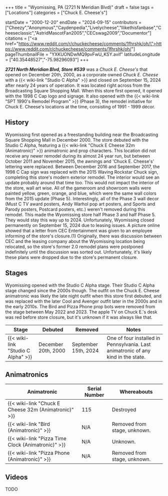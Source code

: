 +++
title = "Wyomissing, PA (2721 N Meridian Blvd)"
draft = false
tags = ["Locations"]
categories = ["Chuck E. Cheese's"]


startDate = "2000-12-20"
endDate = "2024-09-15"
contributors = ["Cheezy","Anonymous","Caydenpedia","Livelycheese","Ilikethisfanbase","Cheeseclassic","AstridMascotFan2005","CECswag2009","Documentor"]
citations = ["<a href=\"https://www.reddit.com/r/chuckecheese/comments/1fhrshk/oh/\">https://www.reddit.com/r/chuckecheese/comments/1fhrshk/oh/</a>"]
pageThumbnailFile = "YXKUONDwMQ9pvFwU_KSY.avif"
latitudeLongitude = ["40.35448527","-75.98296093"]
+++

***2721 North Meridian Blvd, Store #539*** was a *Chuck E. Cheese's* that opened on December 20th, 2000, as a corporate owned *Chuck E. Cheese* with a {{< wiki-link "Studio C Alpha" >}} and closed on September 15, 2024 after nearly 24 years of operation. It was located right across from the Broadcasting Square Shopping Mall. When this store first opened, it opened with the 1998 C Cap logo and signage. It also opened with the {{< wiki-link "SPT 1990's Remodel Program" >}} (Phase 3), the remodel initiative for Chuck E. Cheese's locations at the time, consisting of 1991 - 1999 décor.

## History

Wyomissing first opened as a freestanding building near the Broadcasting Square Shopping Mall in December 2000. The store debuted with the Studio C Alpha, featuring a {{< wiki-link "Chuck E Cheese 32m (Animatronic)" >}} animatronic and prop characters. This location did not receive any newer remodel during its almost 24 year run, but between October 2011 and November 2015, the awnings and 'Chuck E. Cheese's' lettering were replaced. Between December 2016 and September 2017, the 1998 C Cap sign was replaced with the 2015 Waving Rockstar Chuck sign, completing this store's modern exterior remodel. The interior would see an update probably around that time too. This would not impact the interior of the store, wall art wise. All of the gameroom and showroom walls were painted yellow, green, orange, and blue, which were the same wall colors from the 2015 update (Phase 5). Interestingly, all of the Phase 3 wall decor (Must C TV award posters, Andy Warhol pop art posters, and Sports and Parody posters, Postcard posters, etc.) weren't removed during this remodel. This made the Wyomissing store half Phase 3 and half Phase 5. They would stay this way up to 2024. Unfortunately, Wyomissing closed permanently on September 15, 2024 due to leasing issues. A picture online showed that a letter from CEC Entertainment was given to an employee informing of the store's closure.(1) Originally, there was discussion between CEC and the leasing company about the Wyomissing location being relocated, so the store's former 2.0 remodel plans were postponed indefinitely until the discussion was sorted out. Unfortunately, it's likely these plans were dropped due to the store's permanent closure.

## Stages

Wyomissing opened with the Studio C Alpha stage. Their Studio C Alpha stage changed since the 2000s though. The outfit on the Chuck E. Cheese animatronic was likely the late night outfit when this store first debuted, and was replaced with the later Cool and Avenger outfit later in the 2000s and in the early 2010s. The Bird and Pizza Phone prop bots were removed from the stage between May 2022 and 2023. The apple TV on Chuck E.'s desk was red before store closure, but it's unknown if it was always like that.

| Stage                                    | Debuted             | Removed              | Notes                                                                             |
|------------------------------------------|---------------------|----------------------|-----------------------------------------------------------------------------------|
| {{< wiki-link "Studio C Alpha" >}} | December 20th, 2000 | September 15th, 2024 | One of four installed in Pennsylvania. Last animatronic of any kind in the state. |

## Animatronics

| Animatronic                                                | Serial Number | Whereabouts                  |
|------------------------------------------------------------|---------------|------------------------------|
| {{< wiki-link "Chuck E Cheese 32m (Animatronic)" >}} | 115           | Destroyed                    |
| {{< wiki-link "Bird (Animatronic)" >}}               | N/A           | Removed from stage, unknown. |
| {{< wiki-link "Pizza Time Clock (Animatronic)" >}}   | N/A           | Unknown.                     |
| {{< wiki-link "Pizza Phone (Animatronic)" >}}        | N/A           | Removed from stage, unknown. |

## Videos

TODO